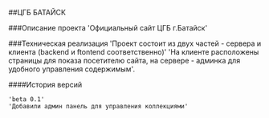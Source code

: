 ##ЦГБ БАТАЙСК

###Описание проекта
    'Официальный сайт ЦГБ г.Батайск'

###Техническая реализация
    'Проект состоит из двух частей - сервера и клиента (backend и ftontend соответственно)'
    'На клиенте расположены страницы для показа посетителю сайта, на сервере - админка для удобного управления содержимым'.

####История версий

    'beta 0.1' 
    'Добавили админ панель для управления коллекциями'
